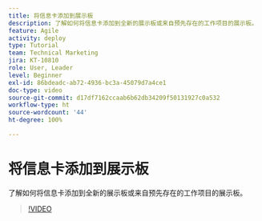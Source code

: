 ```yaml
---
title: 将信息卡添加到展示板
description: 了解如何将信息卡添加到全新的展示板或来自预先存在的工作项目的展示板。
feature: Agile
activity: deploy
type: Tutorial
team: Technical Marketing
jira: KT-10810
role: User, Leader
level: Beginner
exl-id: 86bdeadc-ab72-4936-bc3a-45079d7a4ce1
doc-type: video
source-git-commit: d17df7162ccaab6b62db34209f50131927c0a532
workflow-type: ht
source-wordcount: '44'
ht-degree: 100%

---
```


# 将信息卡添加到展示板

了解如何将信息卡添加到全新的展示板或来自预先存在的工作项目的展示板。

>[!VIDEO](https://video.tv.adobe.com/v/346617/?quality=12&learn=on&enablevpops)
